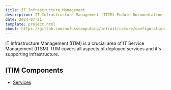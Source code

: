```yaml
---
title: IT Infrastructure Management
description: IT Infrastructure Management (ITIM) Module Documentation for Centurion ERP by No Fuss Computing
date: 2024-07-21
template: project.html
about: https://gitlab.com/nofusscomputing/infrastructure/configuration-management/centurion_erp
---
```


IT Infrastructure Management (ITIM) is a crucial area of IT Service Management (ITSM). ITIM covers all aspects of deployed services and it's supporting infrastructure.


## ITIM Components

- [Services](./service.md)
